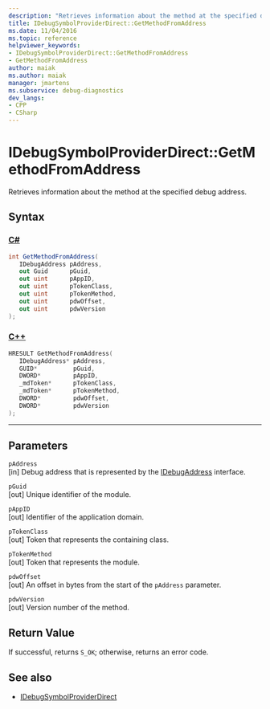 ```yaml
---
description: "Retrieves information about the method at the specified debug address."
title: IDebugSymbolProviderDirect::GetMethodFromAddress
ms.date: 11/04/2016
ms.topic: reference
helpviewer_keywords:
- IDebugSymbolProviderDirect::GetMethodFromAddress
- GetMethodFromAddress
author: maiak
ms.author: maiak
manager: jmartens
ms.subservice: debug-diagnostics
dev_langs:
- CPP
- CSharp
---
```

# IDebugSymbolProviderDirect::GetMethodFromAddress

Retrieves information about the method at the specified debug address.

## Syntax

### [C#](#tab/csharp)
```csharp
int GetMethodFromAddress(
   IDebugAddress pAddress,
   out Guid      pGuid,
   out uint      pAppID,
   out uint      pTokenClass,
   out uint      pTokenMethod,
   out uint      pdwOffset,
   out uint      pdwVersion
);
```
### [C++](#tab/cpp)
```cpp
HRESULT GetMethodFromAddress(
   IDebugAddress* pAddress,
   GUID*          pGuid,
   DWORD*         pAppID,
   _mdToken*      pTokenClass,
   _mdToken*      pTokenMethod,
   DWORD*         pdwOffset,
   DWORD*         pdwVersion
);
```
---

## Parameters
`pAddress`\
[in] Debug address that is represented by the [IDebugAddress](../../../extensibility/debugger/reference/idebugaddress.md) interface.

`pGuid`\
[out] Unique identifier of the module.

`pAppID`\
[out] Identifier of the application domain.

`pTokenClass`\
[out] Token that represents the containing class.

`pTokenMethod`\
[out] Token that represents the module.

`pdwOffset`\
[out] An offset in bytes from the start of the `pAddress` parameter.

`pdwVersion`\
[out] Version number of the method.

## Return Value
 If successful, returns `S_OK`; otherwise, returns an error code.

## See also
- [IDebugSymbolProviderDirect](../../../extensibility/debugger/reference/idebugsymbolproviderdirect.md)
